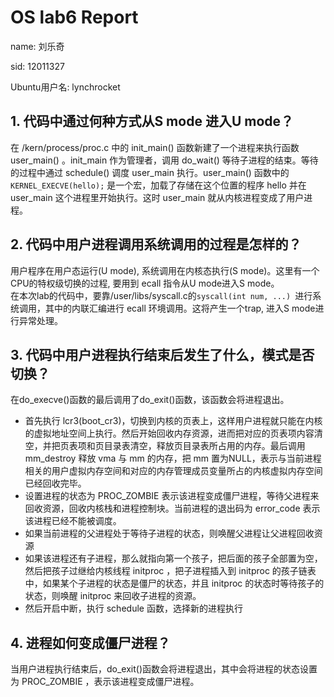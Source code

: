 # OS lab6 Report
name: 刘乐奇

sid: 12011327

Ubuntu用户名: lynchrocket

## 1. 代码中通过何种方式从S mode 进入U mode？

在 /kern/process/proc.c 中的 init_main() 函数新建了一个进程来执行函数 user_main() 。init_main 作为管理者，调用 do_wait() 等待子进程的结束。等待的过程中通过 schedule() 调度 user_main 执行。user_main() 函数中的 `KERNEL_EXECVE(hello);` 是一个宏，加载了存储在这个位置的程序 hello 并在 user_main 这个进程里开始执行。这时 user_main 就从内核进程变成了用户进程。

## 2. 代码中用户进程调用系统调用的过程是怎样的？

用户程序在用户态运行(U mode), 系统调用在内核态执行(S mode)。这里有一个CPU的特权级切换的过程, 要用到 ecall 指令从U mode进入S mode。\
在本次lab的代码中，要靠/user/libs/syscall.c的`syscall(int num, ...) `进行系统调用，其中的内联汇编进行 ecall 环境调用。这将产生一个trap, 进入S mode进行异常处理。

## 3. 代码中用户进程执行结束后发生了什么，模式是否切换？

在do_execve()函数的最后调用了do_exit()函数，该函数会将进程退出。
* 首先执行 lcr3(boot_cr3)，切换到内核的页表上，这样用户进程就只能在内核的虚拟地址空间上执行。然后开始回收内存资源，进而把对应的页表项内容清空，并把页表项和页目录表清空，释放页目录表所占用的内存。最后调用 mm_destroy 释放 vma 与 mm 的内存，把 mm 置为NULL，表示与当前进程相关的用户虚拟内存空间和对应的内存管理成员变量所占的内核虚拟内存空间已经回收完毕。
* 设置进程的状态为 PROC_ZOMBIE 表示该进程变成僵尸进程，等待父进程来回收资源，回收内核栈和进程控制块。当前进程的退出码为 error_code 表示该进程已经不能被调度。
* 如果当前进程的父进程处于等待子进程的状态，则唤醒父进程让父进程回收资源
* 如果该进程还有子进程，那么就指向第一个孩子，把后面的孩子全部置为空，然后把孩子过继给内核线程 initproc ，把子进程插入到 initproc 的孩子链表中，如果某个子进程的状态是僵尸的状态，并且 initproc 的状态时等待孩子的状态，则唤醒 initproc 来回收子进程的资源。
* 然后开启中断，执行 schedule 函数，选择新的进程执行

## 4. 进程如何变成僵尸进程？

当用户进程执行结束后，do_exit()函数会将进程退出，其中会将进程的状态设置为 PROC_ZOMBIE ，表示该进程变成僵尸进程。
